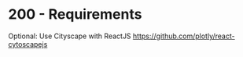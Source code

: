 # 200 - Requirements

Optional: Use Cityscape with ReactJS
https://github.com/plotly/react-cytoscapejs
